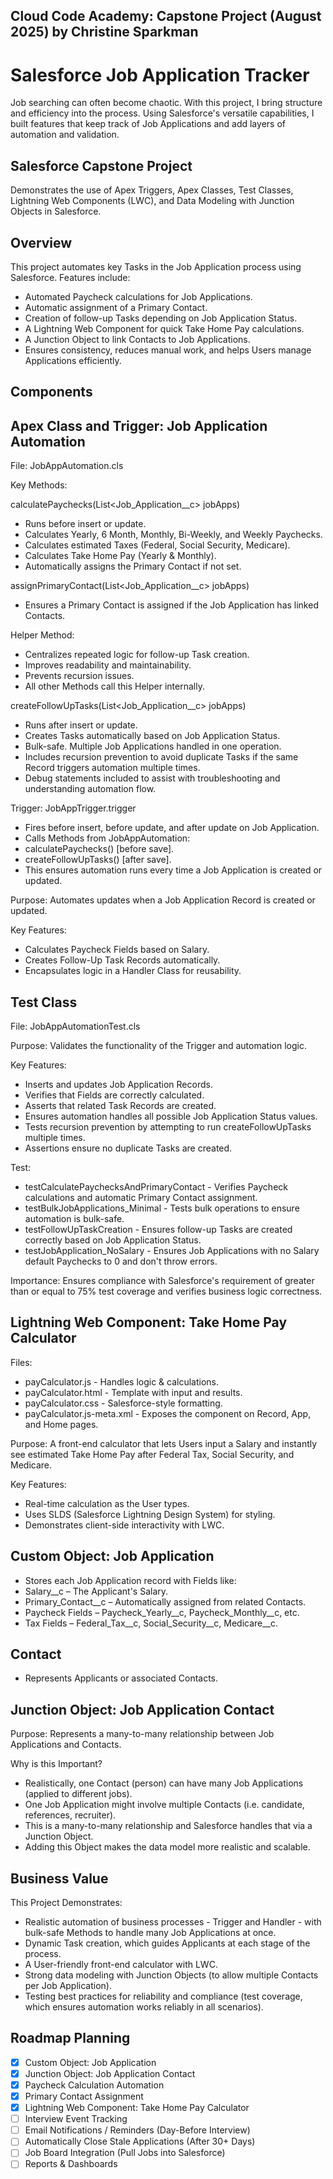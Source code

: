 ## Cloud Code Academy: Capstone Project (August 2025) by Christine Sparkman

# Salesforce Job Application Tracker

Job searching can often become chaotic. With this project, I bring structure and efficiency into the process. Using Salesforce's versatile capabilities, I built features that keep track of Job Applications and add layers of automation and validation.

## Salesforce Capstone Project

Demonstrates the use of Apex Triggers, Apex Classes, Test Classes, Lightning Web Components (LWC), and Data Modeling with Junction Objects in Salesforce.

## Overview

This project automates key Tasks in the Job Application process using Salesforce. Features include:
- Automated Paycheck calculations for Job Applications.
- Automatic assignment of a Primary Contact.
- Creation of follow-up Tasks depending on Job Application Status.
- A Lightning Web Component for quick Take Home Pay calculations.
- A Junction Object to link Contacts to Job Applications.
- Ensures consistency, reduces manual work, and helps Users manage Applications efficiently.

## Components

## Apex Class and Trigger: Job Application Automation

File: JobAppAutomation.cls

Key Methods:

calculatePaychecks(List<Job_Application__c> jobApps)

- Runs before insert or update.
- Calculates Yearly, 6 Month, Monthly, Bi-Weekly, and Weekly Paychecks.
- Calculates estimated Taxes (Federal, Social Security, Medicare).
- Calculates Take Home Pay (Yearly & Monthly).
- Automatically assigns the Primary Contact if not set.

assignPrimaryContact(List<Job_Application__c> jobApps)
- Ensures a Primary Contact is assigned if the Job Application has linked Contacts.

Helper Method:
- Centralizes repeated logic for follow-up Task creation.
- Improves readability and maintainability.
- Prevents recursion issues.
- All other Methods call this Helper internally.

createFollowUpTasks(List<Job_Application__c> jobApps)
- Runs after insert or update.
- Creates Tasks automatically based on Job Application Status.
- Bulk-safe.  Multiple Job Applications handled in one operation.
- Includes recursion prevention to avoid duplicate Tasks if the same Record triggers automation multiple times.
- Debug statements included to assist with troubleshooting and understanding automation flow.

Trigger: JobAppTrigger.trigger

- Fires before insert, before update, and after update on Job Application.
- Calls Methods from JobAppAutomation:
- calculatePaychecks() [before save].
- createFollowUpTasks() [after save].
- This ensures automation runs every time a Job Application is created or updated.

Purpose: Automates updates when a Job Application Record is created or updated.

Key Features:
- Calculates Paycheck Fields based on Salary.
- Creates Follow-Up Task Records automatically.
- Encapsulates logic in a Handler Class for reusability.

## Test Class

File: JobAppAutomationTest.cls

Purpose: Validates the functionality of the Trigger and automation logic.

Key Features:
- Inserts and updates Job Application Records.
- Verifies that Fields are correctly calculated.
- Asserts that related Task Records are created.
- Ensures automation handles all possible Job Application Status values.
- Tests recursion prevention by attempting to run createFollowUpTasks multiple times.
- Assertions ensure no duplicate Tasks are created.

Test:
- testCalculatePaychecksAndPrimaryContact - Verifies Paycheck calculations and automatic Primary Contact assignment.
- testBulkJobApplications_Minimal - Tests bulk operations to ensure automation is bulk-safe.
- testFollowUpTaskCreation - Ensures follow-up Tasks are created correctly based on Job Application Status.
- testJobApplication_NoSalary - Ensures Job Applications with no Salary default Paychecks to 0 and don't throw errors.

Importance: Ensures compliance with Salesforce's requirement of greater than or equal to 75% test coverage and verifies business logic correctness.

## Lightning Web Component: Take Home Pay Calculator

Files:
- payCalculator.js - Handles logic & calculations.
- payCalculator.html - Template with input and results.
- payCalculator.css - Salesforce-style formatting.
- payCalculator.js-meta.xml - Exposes the component on Record, App, and Home pages.

Purpose: A front-end calculator that lets Users input a Salary and instantly see estimated Take Home Pay after Federal Tax, Social Security, and Medicare.

Key Features:
- Real-time calculation as the User types.
- Uses SLDS (Salesforce Lightning Design System) for styling.
- Demonstrates client-side interactivity with LWC.

## Custom Object: Job Application

- Stores each Job Application record with Fields like:
- Salary__c – The Applicant's Salary.
- Primary_Contact__c – Automatically assigned from related Contacts.
- Paycheck Fields – Paycheck_Yearly__c, Paycheck_Monthly__c, etc.
- Tax Fields – Federal_Tax__c, Social_Security__c, Medicare__c.

## Contact

- Represents Applicants or associated Contacts.

## Junction Object: Job Application Contact

Purpose: Represents a many-to-many relationship between Job Applications and Contacts.

Why is this Important?
- Realistically, one Contact (person) can have many Job Applications (applied to different jobs).
- One Job Application might involve multiple Contacts (i.e. candidate, references, recruiter).
- This is a many-to-many relationship and Salesforce handles that via a Junction Object.
- Adding this Object makes the data model more realistic and scalable.

## Business Value

This Project Demonstrates:
- Realistic automation of business processes - Trigger and Handler - with bulk-safe Methods to handle many Job Applications at once.
- Dynamic Task creation, which guides Applicants at each stage of the process.
- A User-friendly front-end calculator with LWC.
- Strong data modeling with Junction Objects (to allow multiple Contacts per Job Application).
- Testing best practices for reliability and compliance (test coverage, which ensures automation works reliably in all scenarios).

## Roadmap Planning
- [x] Custom Object: Job Application
- [x] Junction Object: Job Application Contact
- [x] Paycheck Calculation Automation
- [x] Primary Contact Assignment
- [x] Lightning Web Component: Take Home Pay Calculator
- [ ] Interview Event Tracking
- [ ] Email Notifications / Reminders (Day-Before Interview)
- [ ] Automatically Close Stale Applications (After 30+ Days)
- [ ] Job Board Integration (Pull Jobs into Salesforce)
- [ ] Reports & Dashboards